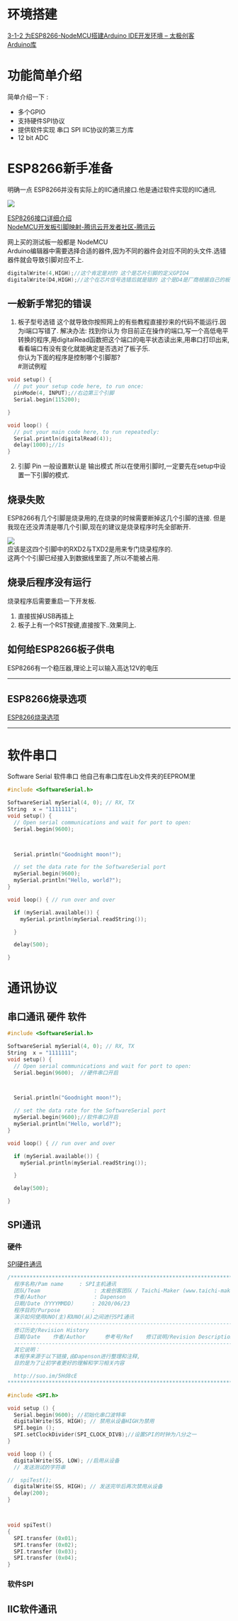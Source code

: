 # 环境搭建
[3-1-2 为ESP8266-NodeMCU搭建Arduino IDE开发环境 – 太极创客](http://www.taichi-maker.com/homepage/esp8266-nodemcu-iot/iot-c/nodemcu-arduino-ide/)   
[Arduino库](http://www.taichi-maker.com/homepage/arduino-coding-index/)    
# 功能简单介绍
简单介绍一下 :

- 多个GPIO
- 支持硬件SPI协议
- 提供软件实现 串口 SPI IIC协议的第三方库
- 12 bit ADC


# ESP8266新手准备
明确一点 ESP8266并没有实际上的IIC通讯接口.他是通过软件实现的IIC通讯.    

![](assets/Pasted%20image%2020240106163129.png)    


[ESP8266接口详细介绍](assets/Pasted%20image%2020240106163323.png)    
[NodeMCU开发板引脚映射-腾讯云开发者社区-腾讯云](https://cloud.tencent.com/developer/article/1813149)   

网上买的测试板一般都是 NodeMCU     
Arduino编辑器中需要选择合适的器件,因为不同的器件会对应不同的头文件.选错器件就会导致引脚对应不上.

~~~c
digitalWrite(4,HIGH);//这个肯定是对的 这个是芯片引脚的定义GPIO4
digitalWrite(D4,HIGH);//这个在芯片信号选错后就是错的 这个是D4是厂商根据自己的板子信号写在库文件中的,板子选错就会导致库文件选错.
~~~

## 一般新手常犯的错误
1. 板子型号选错
这个就导致你按照网上的有些教程直接抄来的代码不能运行.因为i端口写错了.
解决办法: 找到你认为 你目前正在操作的端口,写一个高低电平转换的程序,用digitalRead函数把这个端口的电平状态读出来,用串口打印出来,看看端口有没有变化就能确定是否选对了板子乐.   
你认为下面的程序是控制哪个引脚那?    
#测试例程  

~~~c
void setup() {
  // put your setup code here, to run once:
  pinMode(4, INPUT);//右边第三个引脚
  Serial.begin(115200);

}

void loop() {
  // put your main code here, to run repeatedly:
  Serial.println(digitalRead(4));
  delay(1000);//1s
}
~~~

2. 引脚 Pin 一般设置默认是 输出模式 
所以在使用引脚时,一定要先在setup中设置一下引脚的模式.

## 烧录失败
ESP8266有几个引脚是烧录用的,在烧录的时候需要断掉这几个引脚的连接.
但是我现在还没弄清是哪几个引脚,现在的建议是烧录程序时先全部断开.    

![](assets/截图_20240107193731.png)    
应该是这四个引脚中的RXD2与TXD2是用来专门烧录程序的.    
这两个个引脚已经接入到数据线里面了,所以不能被占用.

## 烧录后程序没有运行
烧录程序后需要重启一下开发板.
1. 直接拔掉USB再插上
2. 板子上有一个RST按键,直接按下..效果同上.

## 如何给ESP8266板子供电
ESP8266有一个稳压器,理论上可以输入高达12V的电压  
___
## ESP8266烧录选项
[ESP8266烧录选项](assets/截图_20240106213251.png)      

___

# 软件串口
Software Serial 软件串口
他自己有串口库在Lib文件夹的EEPROM里
```c++
#include <SoftwareSerial.h>

SoftwareSerial mySerial(4, 0); // RX, TX
String  x = "1111111";
void setup() {
  // Open serial communications and wait for port to open:
  Serial.begin(9600);



  Serial.println("Goodnight moon!");

  // set the data rate for the SoftwareSerial port
  mySerial.begin(9600);
  mySerial.println("Hello, world?");
}

void loop() { // run over and over

  if (mySerial.available()) {
    mySerial.println(mySerial.readString());

  }

  delay(500);

}
```

# 通讯协议

## 串口通讯 硬件 软件

```c++
#include <SoftwareSerial.h>

SoftwareSerial mySerial(4, 0); // RX, TX
String  x = "1111111";
void setup() {
  // Open serial communications and wait for port to open:
  Serial.begin(9600);  //硬件串口开启



  Serial.println("Goodnight moon!");

  // set the data rate for the SoftwareSerial port
  mySerial.begin(9600);//软件串口开启
  mySerial.println("Hello, world?");
}

void loop() { // run over and over

  if (mySerial.available()) {
    mySerial.println(mySerial.readString());

  }

  delay(500);

}
```

## SPI通讯
### 硬件
[SPI硬件通讯](https://blog.csdn.net/solar_Lan/article/details/79249153)      
~~~c
/**********************************************************************
  程序名称/Pam name     : SPI主机通讯
  团队/Team                 : 太极创客团队 / Taichi-Maker (www.taichi-maker.com)
  作者/Author               : Dapenson
  日期/Date（YYYYMMDD）     : 2020/06/23
  程序目的/Purpose          :
  演示如何使用UNO(主)和UNO(从)之间进行SPI通讯
  -----------------------------------------------------------------------
  修订历史/Revision History
  日期/Date    作者/Author      参考号/Ref    修订说明/Revision Description
  -----------------------------------------------------------------------
  其它说明：
  本程序来源于以下链接,由Dapenson进行整理和注释,
  目的是为了让初学者更好的理解和学习相关内容

  http://suo.im/5Hd8cE
***********************************************************************/

#include <SPI.h>

void setup () {
  Serial.begin(9600); //初始化串口波特率
  digitalWrite(SS, HIGH); // 禁用从设备HIGH为禁用
  SPI.begin ();
  SPI.setClockDivider(SPI_CLOCK_DIV8);//设置SPI的时钟为八分之一
}

void loop () {
  digitalWrite(SS, LOW); //启用从设备
  // 发送测试的字符串

//  spiTest();
  digitalWrite(SS, HIGH); // 发送完毕后再次禁用从设备
  delay(200);
}



void spiTest()
{
  SPI.transfer (0x01);
  SPI.transfer (0x02);
  SPI.transfer (0x03);
  SPI.transfer (0x04);
}
~~~
### 软件SPI



## IIC软件通讯

